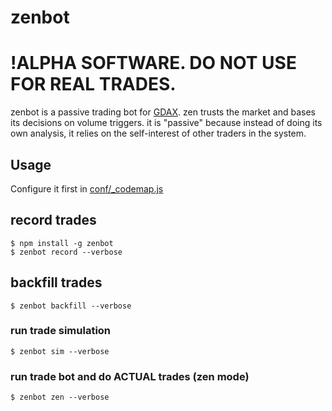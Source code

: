 # zenbot

# !ALPHA SOFTWARE. DO NOT USE FOR REAL TRADES.

zenbot is a passive trading bot for [GDAX](https://gdax.com/). zen trusts the market and bases its decisions on volume triggers. it is "passive" because instead of doing its own analysis, it relies on the self-interest of other traders in the system.

## Usage

Configure it first in [conf/_codemap.js](https://github.com/carlos8f/zenbot/blob/master/conf/_codemap.js)

## record trades

```
$ npm install -g zenbot
$ zenbot record --verbose
```

## backfill trades

```
$ zenbot backfill --verbose
```

### run trade simulation

```
$ zenbot sim --verbose
```

### run trade bot and do ACTUAL trades (zen mode)

```
$ zenbot zen --verbose
```
